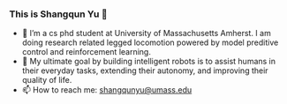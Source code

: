 ### This is Shangqun Yu  👋  
- 🔭 I’m a cs phd student at University of Massachusetts Amherst. I am doing research related legged locomotion powered by model preditive control and reinforcement learning. 
- 👯 My ultimate goal by building intelligent robots is to assist humans in their everyday tasks, extending their autonomy, and improving their quality of life.  
- 📫 How to reach me: shangqunyu@umass.edu
<!--
**ShangqunYu/ShangqunYu** is a ✨ _special_ ✨ repository because its `README.md` (this file) appears on your GitHub profile.
-->  
